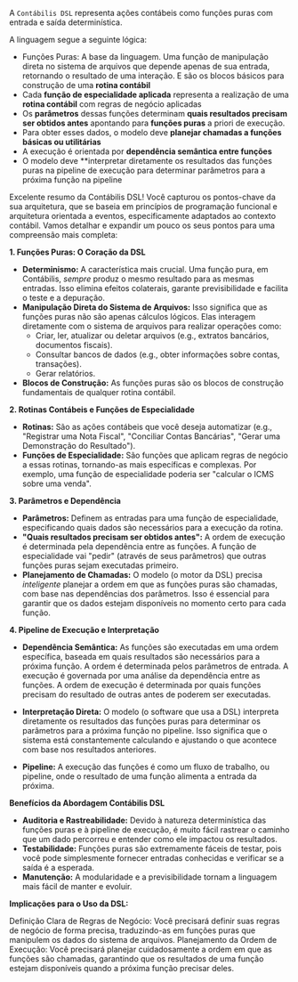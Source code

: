 A `Contábilis DSL` representa ações contábeis como funções puras com entrada e saída determinística.

A linguagem segue a seguinte lógica:

- Funções Puras: A base da linguagem. Uma função de manipulação direta no sistema de arquivos que depende apenas de sua entrada, retornando o resultado de uma interação. E são os blocos básicos para construção de uma **rotina contábil**
- Cada **função de especialidade aplicada** representa a realização de uma **rotina contábil** com regras de negócio aplicadas
- Os **parâmetros** dessas funções determinam **quais resultados precisam ser obtidos antes** apontando para **funções puras** a priori de execução.
- Para obter esses dados, o modelo deve **planejar chamadas a funções básicas ou utilitárias**
- A execução é orientada por **dependência semântica entre funções**
- O modelo deve **interpretar diretamente os resultados das funções puras na pipeline de execução para determinar parâmetros para a próxima função na pipeline



Excelente resumo da Contábilis DSL! Você capturou os pontos-chave da sua arquitetura, que se baseia em princípios de programação funcional e arquitetura orientada a eventos, especificamente adaptados ao contexto contábil. Vamos detalhar e expandir um pouco os seus pontos para uma compreensão mais completa:

**1. Funções Puras: O Coração da DSL**

* **Determinismo:**  A característica mais crucial. Uma função pura, em Contábilis, *sempre* produz o mesmo resultado para as mesmas entradas. Isso elimina efeitos colaterais, garante previsibilidade e facilita o teste e a depuração.
* **Manipulação Direta do Sistema de Arquivos:** Isso significa que as funções puras não são apenas cálculos lógicos. Elas interagem diretamente com o sistema de arquivos para realizar operações como:
  * Criar, ler, atualizar ou deletar arquivos (e.g., extratos bancários, documentos fiscais).
  * Consultar bancos de dados (e.g., obter informações sobre contas, transações).
  * Gerar relatórios.
* **Blocos de Construção:** As funções puras são os blocos de construção fundamentais de qualquer rotina contábil.

**2. Rotinas Contábeis e Funções de Especialidade**

* **Rotinas:**  São as ações contábeis que você deseja automatizar (e.g., "Registrar uma Nota Fiscal", "Conciliar Contas Bancárias", "Gerar uma Demonstração do Resultado").
* **Funções de Especialidade:** São funções que aplicam regras de negócio a essas rotinas, tornando-as mais específicas e complexas. Por exemplo, uma função de especialidade poderia ser "calcular o ICMS sobre uma venda".

**3. Parâmetros e Dependência**

* **Parâmetros:**  Definem as entradas para uma função de especialidade, especificando quais dados são necessários para a execução da rotina.
* **"Quais resultados precisam ser obtidos antes":**  A ordem de execução é determinada pela dependência entre as funções. A função de especialidade vai "pedir" (através de seus parâmetros) que outras funções puras sejam executadas primeiro.
* **Planejamento de Chamadas:** O modelo (o motor da DSL) precisa *inteligente* planejar a ordem em que as funções puras são chamadas, com base nas dependências dos parâmetros. Isso é essencial para garantir que os dados estejam disponíveis no momento certo para cada função.

**4. Pipeline de Execução e Interpretação**

* **Dependência Semântica:** As funções são executadas em uma ordem específica, baseada em quais resultados são necessários para a próxima função. A ordem é determinada pelos parâmetros de entrada.
A execução é governada por uma análise da dependência entre as funções. A ordem de execução é determinada por quais funções precisam do resultado de outras antes de poderem ser executadas.  

* **Interpretação Direta:** O modelo (o software que usa a DSL) interpreta diretamente os resultados das funções puras para determinar os parâmetros para a próxima função no pipeline. Isso significa que o sistema está constantemente calculando e ajustando o que acontece com base nos resultados anteriores.

* **Pipeline:** A execução das funções é como um fluxo de trabalho, ou pipeline, onde o resultado de uma função alimenta a entrada da próxima.

**Benefícios da Abordagem Contábilis DSL**

* **Auditoria e Rastreabilidade:** Devido à natureza determinística das funções puras e à pipeline de execução, é muito fácil rastrear o caminho que um dado percorreu e entender como ele impactou os resultados.
* **Testabilidade:**  Funções puras são extremamente fáceis de testar, pois você pode simplesmente fornecer entradas conhecidas e verificar se a saída é a esperada.
* **Manutenção:** A modularidade e a previsibilidade tornam a linguagem mais fácil de manter e evoluir.

**Implicações para o Uso da DSL:**

Definição Clara de Regras de Negócio: Você precisará definir suas regras de negócio de forma precisa, traduzindo-as em funções puras que manipulem os dados do sistema de arquivos.
Planejamento da Ordem de Execução: Você precisará planejar cuidadosamente a ordem em que as funções são chamadas, garantindo que os resultados de uma função estejam disponíveis quando a próxima função precisar deles.